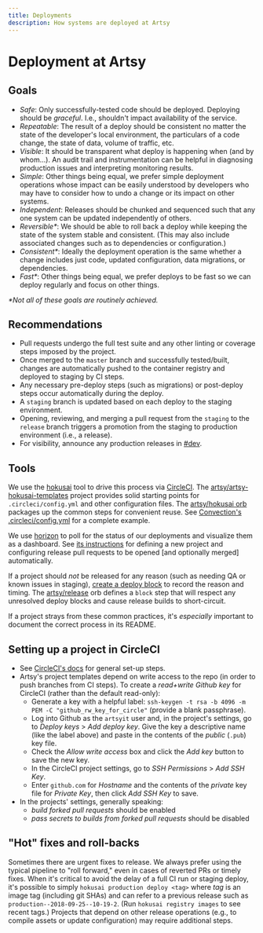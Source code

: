 ```yaml
---
title: Deployments
description: How systems are deployed at Artsy
---
```


# Deployment at Artsy

## Goals

- _Safe_: Only successfully-tested code should be deployed. Deploying should be _graceful_. I.e., shouldn't impact
  availability of the service.
- _Repeatable_: The result of a deploy should be consistent no matter the state of the developer's local
  environment, the particulars of a code change, the state of data, volume of traffic, etc.
- _Visible_: It should be transparent what deploy is happening when (and by whom...). An audit trail and
  instrumentation can be helpful in diagnosing production issues and interpreting monitoring results.
- _Simple_: Other things being equal, we prefer simple deployment operations whose impact can be easily understood
  by developers who may have to consider how to undo a change or its impact on other systems.
- _Independent_: Releases should be chunked and sequenced such that any one system can be updated independently of
  others.
- _Reversible\*_: We should be able to roll back a deploy while keeping the state of the system stable and
  consistent. (This may also include associated changes such as to dependencies or configuration.)
- _Consistent\*_: Ideally the deployment operation is the same whether a change includes just code, updated
  configuration, data migrations, or dependencies.
- _Fast\*_: Other things being equal, we prefer deploys to be fast so we can deploy regularly and focus on other
  things.

_\*Not all of these goals are routinely achieved._

## Recommendations

- Pull requests undergo the full test suite and any other linting or coverage steps imposed by the project.
- Once merged to the `master` branch and successfully tested/built, changes are automatically pushed to the
  container registry and deployed to staging by CI steps.
- Any necessary pre-deploy steps (such as migrations) or post-deploy steps occur automatically during the deploy.
- A `staging` branch is updated based on each deploy to the staging environment.
- Opening, reviewing, and merging a pull request from the `staging` to the `release` branch triggers a promotion
  from the staging to production environment (i.e., a release).
- For visibility, announce any production releases in [#dev](https://artsy.slack.com/messages/dev).

## Tools

We use the [hokusai](hokusai.md) tool to drive this process via
[CircleCI](https://app.circleci.com/projects/project-dashboard/github/artsy). The
[artsy/artsy-hokusai-templates](https://github.com/artsy/artsy-hokusai-templates) project provides solid starting
points for `.circleci/config.yml` and other configuration files. The
[artsy/hokusai orb](https://github.com/artsy/orbs/tree/master/src/hokusai) packages up the common steps for
convenient reuse. See
[Convection's .circleci/config.yml](https://github.com/artsy/convection/blob/master/.circleci/config.yml) for a
complete example.

We use [horizon](https://github.com/artsy/horizon/) to poll for the status of our deployments and visualize them as
a dashboard. See [its instructions](https://github.com/artsy/horizon#adding-a-new-project) for defining a new
project and configuring release pull requests to be opened [and optionally merged] automatically.

If a project should _not_ be released for any reason (such as needing QA or known issues in staging),
[create a deploy block](https://github.com/artsy/horizon#add-a-deploy-block) to record the reason and timing. The
[artsy/release](https://github.com/artsy/orbs/blob/master/src/release/release.yml) orb defines a `block` step that
will respect any unresolved deploy blocks and cause release builds to short-circuit.

If a project strays from these common practices, it's _especially_ important to document the correct process in its
README.

## Setting up a project in CircleCI

- See [CircleCI's docs](https://circleci.com/docs/2.0/getting-started/#section=getting-started) for general set-up
  steps.
- Artsy's project templates depend on write access to the repo (in order to push branches from CI steps). To create
  a _read+write Github key_ for CircleCI (rather than the default read-only):
  - Generate a key with a helpful label: `ssh-keygen -t rsa -b 4096 -m PEM -C "github_rw_key_for_circle"` (provide
    a blank passphrase).
  - Log into Github as the `artsyit` user and, in the project's settings, go to _Deploy keys_ > _Add deploy key_.
    Give the key a descriptive name (like the label above) and paste in the contents of the _public_ (`.pub`) key
    file.
  - Check the _Allow write access_ box and click the _Add key_ button to save the new key.
  - In the CircleCI project settings, go to _SSH Permissions_ > _Add SSH Key_.
  - Enter `github.com` for _Hostname_ and the contents of the _private_ key file for _Private Key_, then click _Add
    SSH Key_ to save.
- In the projects' settings, generally speaking:
  - _build forked pull requests_ should be enabled
  - _pass secrets to builds from forked pull requests_ should be disabled

## "Hot" fixes and roll-backs

Sometimes there are urgent fixes to release. We always prefer using the typical pipeline to "roll forward," even in
cases of reverted PRs or timely fixes. When it's critical to avoid the delay of a full CI run or staging deploy,
it's possible to simply `hokusai production deploy <tag>` where _tag_ is an image tag (including git SHAs) and can
refer to a previous release such as `production--2018-09-25--10-19-2`. (Run `hokusai registry images` to see recent
tags.) Projects that depend on other release operations (e.g., to compile assets or update configuration) may
require additional steps.
